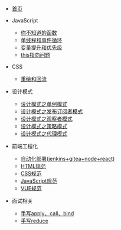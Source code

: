 <!-- docs/_sidebar.md -->
* [首页](README.md)

* JavaScript
  * [你不知道的函数](javascript/你不知道的函数.md "function")
  * [单线程和事件循环](javascript/单线程和事件循环.md "event loop")
  * [变量提升和优先级](javascript/变量提升及优先级.md "hoisting")
  * [this指向问题](javascript/this指向问题.md "this")

* CSS
  * [重绘和回流](css/重绘和回流.md "redraw")

* 设计模式
  * [设计模式之单例模式](mode/单例模式.md "single case")
  * [设计模式之发布订阅者模式](mode/发布订阅者模式.md "subscriber")
  * [设计模式之观察者模式](mode/观察者模式.md "watcher")
  * [设计模式之策略模式](mode/策略模式.md "strategy")
  * [设计模式之代理模式](mode/代理模式.md "proxy")

* 前端工程化
  * [自动化部署(jenkins+gitea+node+react)](engineering/自动化部署.md "jenkins")
  <!-- * [前端数据缓存方案](engineering/api缓存.md "api cache") -->
  * [HTML规范](standard/html/index.md "HTML规范")
  * [CSS规范](standard/css/index.md "CSS规范")
  * [JavaScript规范](standard/js/index.md "JavaScript规范")
  * [VUE规范](standard/vue/index.md "VUE规范")

* 面试相关
  * [手写apply、call、bind](interview/手写apply_call_bind.md "apply call bind")
  * [手写reduce](interview/手写reduce.md "reduce")